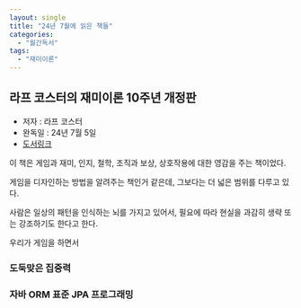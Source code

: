 ```yaml
---
layout: single
title: "24년 7월에 읽은 책들"
categories:
  - "월간독서"
tags:
  - "재미이론"
---
```


## 라프 코스터의 재미이론 10주년 개정판

- 저자 : 라프 코스터
- 완독일 : 24년 7월 5일
- [도서링크](https://www.yes24.com/Product/Goods/37335066)

이 책은 게임과 재미, 인지, 철학, 조직과 보상, 상호작용에 대한 영감을 주는 책이었다.

게임을 디자인하는 방법을 알려주는 책인거 같은데, 그보다는 더 넓은 범위를 다루고 있다.

사람은 일상의 패턴을 인식하는 뇌를 가지고 있어서, 필요에 따라 현실을 과감히 생략 또는 강조하기도 한다고 한다.

우리가 게임을 하면서  



### 도둑맞은 집중력





### 자바 ORM 표준 JPA 프로그래밍

